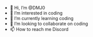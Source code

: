 - 👋 Hi, I’m @DMJ0
- 👀 I’m interested in coding
- 🌱 I’m currently learning coding
- 💞️ I’m looking to collaborate on coding 
- 📫 How to reach me Discord

<!---
DMJ0/DMJ0 is a ✨ special ✨ repository because its `README.md` (this file) appears on your GitHub profile.
You can click the Preview link to take a look at your changes.
--->
